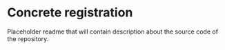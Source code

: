 # Concrete registration

Placeholder readme that will contain description about the source code of the repository.
